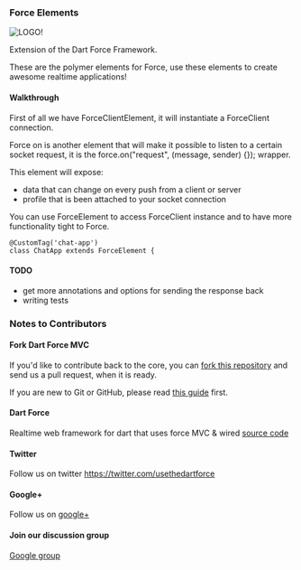 ### Force Elements ###

![LOGO!](https://raw.github.com/ForceUniverse/dart-force/master/resources/dart_force_logo.jpg)

Extension of the Dart Force Framework.

These are the polymer elements for Force, use these elements to create awesome realtime applications!

#### Walkthrough ####

First of all we have ForceClientElement, it will instantiate a ForceClient connection.

  <force-client url="localhost" port="4040" usePolling="true" heartbeat="600"></force-client>
  
Force on is another element that will make it possible to listen to a certain socket request, it is the force.on("request", (message, sender) {}); wrapper.

  <force-on forceClientId="fcid" request="listen" data="{{data}}" profile="{{profile}}"></force-on>

This element will expose:

- data that can change on every push from a client or server
- profile that is been attached to your socket connection

You can use ForceElement to access ForceClient instance and to have more functionality tight to Force.

    @CustomTag('chat-app')
    class ChatApp extends ForceElement {

#### TODO ####

- get more annotations and options for sending the response back
- writing tests
 
### Notes to Contributors ###

#### Fork Dart Force MVC ####

If you'd like to contribute back to the core, you can [fork this repository](https://help.github.com/articles/fork-a-repo) and send us a pull request, when it is ready.

If you are new to Git or GitHub, please read [this guide](https://help.github.com/) first.

#### Dart Force ####

Realtime web framework for dart that uses force MVC & wired [source code](https://github.com/ForceUniverse/dart-force)

#### Twitter ####

Follow us on twitter https://twitter.com/usethedartforce

#### Google+ ####

Follow us on [google+](https://plus.google.com/111406188246677273707)

#### Join our discussion group ####

[Google group](https://groups.google.com/forum/#!forum/dart-force)

